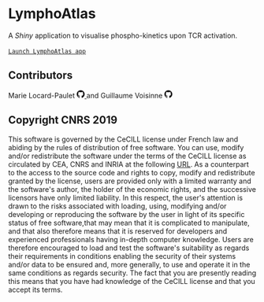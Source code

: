 # LymphoAtlas

A *Shiny* application to visualise phospho-kinetics upon TCR activation.

[`Launch LymphoAtlas app`](https://voisinneg.shinyapps.io/LymphoAtlas/)

## Contributors

Marie Locard-Paulet <a href="https://github.com/mlocardpaulet"> <img src="./www/GitHub-Mark-32px.png" width="16px"> </a> and Guillaume Voisinne <a href="https://github.com/voisinneg"> <img src="./www/GitHub-Mark-32px.png" width="16px"> </a>


## Copyright CNRS 2019

This software is governed by the CeCILL license under French law and abiding by the rules of distribution of free software. You can  use, modify and/or redistribute the software under the terms of the CeCILL license as circulated by CEA, CNRS and INRIA at the following [URL](http://www.cecill.info). 
As a counterpart to the access to the source code and rights to copy, modify and redistribute granted by the license, users are provided only with a limited warranty and the software's author, the holder of the economic rights, and the successive licensors have only limited liability. In this respect, the user's attention is drawn to the risks associated with loading, using, modifying and/or developing or reproducing the software by the user in light of its specific status of free software,that may mean that it is complicated to manipulate, and that also therefore means that it is reserved for developers and experienced professionals having in-depth computer knowledge. Users are therefore encouraged to load and test the software's suitability as regards their requirements in conditions enabling the security of their systems and/or data to be ensured and, more generally, to use and operate it in the  same conditions as regards security. 
The fact that you are presently reading this means that you have had knowledge of the CeCILL license and that you accept its terms.